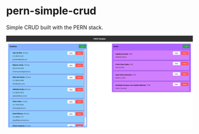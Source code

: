 # pern-simple-crud
Simple CRUD built with the PERN stack.

![Screenshot of the UI](https://github.com/friaca/pern-simple-crud/blob/master/crud.png?raw=true)